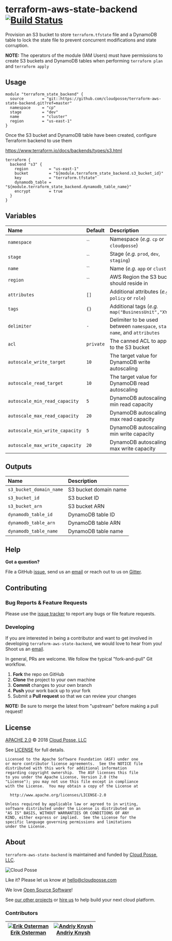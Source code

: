 # terraform-aws-state-backend [![Build Status](https://travis-ci.org/cloudposse/terraform-aws-state-backend.svg?branch=master)](https://travis-ci.org/cloudposse/terraform-aws-state-backend)

Provision an S3 bucket to store `terraform.tfstate` file and a DynamoDB table to lock the state file to prevent concurrent modifications and state corruption.

__NOTE:__ The operators of the module (IAM Users) must have permissions to create S3 buckets and DynamoDB tables when performing `terraform plan` and `terraform apply`


## Usage

```hcl
module "terraform_state_backend" {
  source        = "git::https://github.com/cloudposse/terraform-aws-state-backend.git?ref=master"
  namespace     = "cp"
  stage         = "dev"
  name          = "cluster"
  region        = "us-east-1"
}
```

Once the S3 bucket and DynamoDB table have been created, configure Terraform backend to use them

https://www.terraform.io/docs/backends/types/s3.html

```hcl
terraform {
  backend "s3" {
    region         = "us-east-1"
    bucket         = "${module.terraform_state_backend.s3_bucket_id}"
    key            = "terraform.tfstate"
    dynamodb_table = "${module.terraform_state_backend.dynamodb_table_name}"
    encrypt        = true
  }
}
```


## Variables

|  Name                           |  Default     |  Description                                                                      | Required |
|:--------------------------------|:-------------|:----------------------------------------------------------------------------------|:--------:|
| `namespace`                     | ``           | Namespace (_e.g._ `cp` or `cloudposse`)                                           | Yes      |
| `stage`                         | ``           | Stage (_e.g._ `prod`, `dev`, `staging`)                                           | Yes      |
| `name`                          | ``           | Name  (_e.g._ `app` or `cluster`)                                                 | Yes      |
| `region`                        | ``           | AWS Region the S3 bucket should reside in                                         | Yes      |
| `attributes`                    | `[]`         | Additional attributes (_e.g._ `policy` or `role`)                                 | No       |
| `tags`                          | `{}`         | Additional tags  (_e.g._ `map("BusinessUnit","XYZ")`                              | No       |
| `delimiter`                     | `-`          | Delimiter to be used between `namespace`, `stage`, `name`, and `attributes`       | No       |
| `acl`                           | `private`    | The canned ACL to apply to the S3 bucket                                          | No       |
| `autoscale_write_target`        | `10`         | The target value for DynamoDB write autoscaling                                   | No       |
| `autoscale_read_target`         | `10`         | The target value for DynamoDB read autoscaling                                    | No       |
| `autoscale_min_read_capacity`   | `5`          | DynamoDB autoscaling min read capacity                                            | No       |
| `autoscale_max_read_capacity`   | `20`         | DynamoDB autoscaling max read capacity                                            | No       |
| `autoscale_min_write_capacity`  | `5`          | DynamoDB autoscaling min write capacity                                           | No       |
| `autoscale_max_write_capacity`  | `20`         | DynamoDB autoscaling max write capacity                                           | No       |


## Outputs

| Name                     | Description                  |
|:-------------------------|:-----------------------------|
| `s3_bucket_domain_name`  | S3 bucket domain name        |
| `s3_bucket_id`           | S3 bucket ID                 |
| `s3_bucket_arn`          | S3 bucket ARN                |
| `dynamodb_table_id`      | DynamoDB table ID            |
| `dynamodb_table_arn`     | DynamoDB table ARN           |
| `dynamodb_table_name`    | DynamoDB table name          |


## Help

**Got a question?**

File a GitHub [issue](https://github.com/cloudposse/terraform-aws-state-backend/issues), send us an [email](mailto:hello@cloudposse.com) or reach out to us on [Gitter](https://gitter.im/cloudposse/).


## Contributing

### Bug Reports & Feature Requests

Please use the [issue tracker](https://github.com/cloudposse/terraform-aws-state-backend/issues) to report any bugs or file feature requests.

### Developing

If you are interested in being a contributor and want to get involved in developing `terraform-aws-state-backend`, we would love to hear from you! Shoot us an [email](mailto:hello@cloudposse.com).

In general, PRs are welcome. We follow the typical "fork-and-pull" Git workflow.

 1. **Fork** the repo on GitHub
 2. **Clone** the project to your own machine
 3. **Commit** changes to your own branch
 4. **Push** your work back up to your fork
 5. Submit a **Pull request** so that we can review your changes

**NOTE:** Be sure to merge the latest from "upstream" before making a pull request!


## License

[APACHE 2.0](LICENSE) © 2018 [Cloud Posse, LLC](https://cloudposse.com)

See [LICENSE](LICENSE) for full details.

    Licensed to the Apache Software Foundation (ASF) under one
    or more contributor license agreements.  See the NOTICE file
    distributed with this work for additional information
    regarding copyright ownership.  The ASF licenses this file
    to you under the Apache License, Version 2.0 (the
    "License"); you may not use this file except in compliance
    with the License.  You may obtain a copy of the License at

      http://www.apache.org/licenses/LICENSE-2.0

    Unless required by applicable law or agreed to in writing,
    software distributed under the License is distributed on an
    "AS IS" BASIS, WITHOUT WARRANTIES OR CONDITIONS OF ANY
    KIND, either express or implied.  See the License for the
    specific language governing permissions and limitations
    under the License.


## About

`terraform-aws-state-backend` is maintained and funded by [Cloud Posse, LLC][website].

![Cloud Posse](https://cloudposse.com/logo-300x69.png)


Like it? Please let us know at <hello@cloudposse.com>

We love [Open Source Software](https://github.com/cloudposse/)!

See [our other projects][community]
or [hire us][hire] to help build your next cloud platform.

  [website]: https://cloudposse.com/
  [community]: https://github.com/cloudposse/
  [hire]: https://cloudposse.com/contact/


### Contributors

| [![Erik Osterman][erik_img]][erik_web]<br/>[Erik Osterman][erik_web] | [![Andriy Knysh][andriy_img]][andriy_web]<br/>[Andriy Knysh][andriy_web] |
|-------------------------------------------------------|------------------------------------------------------------------|

  [erik_img]: http://s.gravatar.com/avatar/88c480d4f73b813904e00a5695a454cb?s=144
  [erik_web]: https://github.com/osterman/
  [andriy_img]: https://avatars0.githubusercontent.com/u/7356997?v=4&u=ed9ce1c9151d552d985bdf5546772e14ef7ab617&s=144
  [andriy_web]: https://github.com/aknysh/
